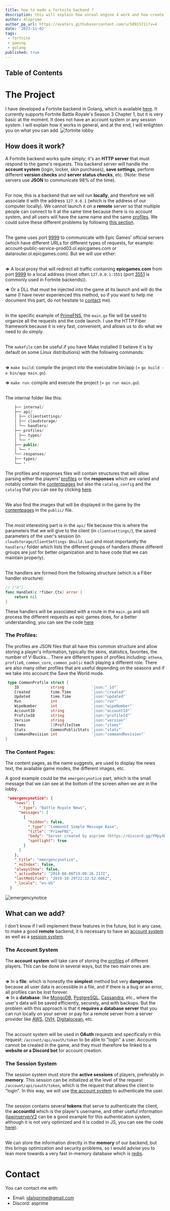 ```yaml
---
title: how to made a fortnite backend ?
description: this will explain how unreal engine 4 work and how create a og fortnite project without lawinserver, from scratch.
author: 4lxprime
author_pp_url: https://avatars.githubusercontent.com/u/58915711?v=4
date: '2023-11-02'
tags:
 - fortnite
 - gaming
 - golang
published: true
---
```

<script>
	import Git from '$lib/components/git.svelte'
    import Img from '$lib/components/img.svelte'
</script>

<Git repo="4lxprime/PrimeFNS" />

## Table of Contents

# The Project
I have developed a Fortnite backend in Golang, which is available [here](https://github.com/4lxprime/PrimeFNS). It currently supports Fortnite Battle Royale's Season 3 Chapter 1, but it is very basic at the moment. It does not have an account system or any session system. I will explain how it works in general, and at the end, I will enlighten you on what you can add.
<Img src="/fnlobby.png" alt="fortnite lobby" />

## How does it work?
A Fortnite backend works quite simply; it's an **HTTP server** that must respond to the game's requests. This backend server will handle the **account system** (login, locker, skin purchases), **save settings**, perform different **version checks** and **server status checks**, etc. (Note: these servers use **JSON** to communicate 98% of the time).<br><br>

For now, this is a backend that we will run **locally**, and therefore we will associate it with the address `127.0.0.1` (which is the address of our computer locally). We cannot launch it on a **remote** server so that multiple people can connect to it at the same time because there is no account system, and all users will have the same name and the same [profiles](#the-profiles). We could solve these different problems by following [this section](#what-can-we-add).<br><br>

The game uses port [9999](https://www.speedguide.net/port.php?port=9999) to communicate with Epic Games' official servers (which have different URLs for different types of requests, for example: account-public-service-prod03.ol.epicgames.com or datarouter.ol.epicgames.com). But we will use either:<br><br>

**=>** A local proxy that will redirect all traffic containing **epicgames.com** from port [9999](https://www.speedguide.net/port.php?port=9999) to a local address (most often `127.0.0.1:3551` (port [3551](https://www.speedguide.net/port.php?port=3551) is commonly used in Fortnite backends)).

**=>** Or a DLL that must be injected into the game at its launch and will do the same (I have never experienced this method, so if you want to help me document this part, do not hesitate to [contact](#contact) me).<br><br>

In the specific example of [PrimeFNS](https://github.com/4lxprime/PrimeFNS), the `main.go` file will be used to organize all the requests and the code launch. I use the HTTP Fiber framework because it is very fast, convenient, and allows us to do what we need to do simply.<br><br>

The `makefile` can be useful if you have Make installed (I believe it is by default on some Linux distributions) with the following commands:<br><br>

**=>** `make build`: compile the project into the executable bin/app (= `go build -o bin/app main.go`).

**=>** `make run`: compile and execute the project (= `go run main.go`).<br><br>

The internal folder like this:
```ts
    ├── internal/
    ├── api/
    │ ├── clientsettings/
    │ ├── cloudstorage/
    │ └── handlers/
    ├── profiles/
    │ ├── types/
    │ └── * 
    ├── public/
    │ └── * 
    └── responses/
    ├── types/
    └── *
 ```

The profiles and responses files will contain structures that will allow parsing either the players' [profiles](#the-profiles) or the **responses** which are varied and notably contain the [contentpages](#the-contentpages) but also the `catalog_config` and the `catalog` that you can see by clicking [here](https://github.com/4lxprime/PrimeFNS/tree/main/internal/responses).<br><br>

We also find the images that will be displayed in the game by the [contentpages](#the-contentpages) in the `public/` file.<br><br>

The most interesting part is in the `api/` file because this is where the parameters that we will give to the client (in `clientsettings/`), the saved parameters of the user's session (in `cloudstorage/ClientSettings-$build.Sav`) and most importantly the `handlers/` folder which lists the different groups of handlers (these different groups are just for better organization and to have code that we can maintain properly).<br><br>

The handlers are formed from the following structure (which is a Fiber handler structure):
```go
// ["X"]
func HandleX(c *fiber.Ctx) error {
	return nil
}
 ```
 These handlers will be associated with a route in the `main.go` and will process the different requests as epic games does, for a better understanding, you can see the code [here](https://github.com/4lxprime/PrimeFNS/tree/main/internal/api/handlers)

### The Profiles:
The profiles are JSON files that all have this common structure and allow storing a player's information, typically the skins, statistics, favorites, the number of V-Bucks... There are different types of profiles including: `athena`, `profile0`, `common_core`, `common_public` each playing a different role. There are also many other profiles that are useful depending on the seasons and if we take into account the Save the World mode.
```go
 type CommonProfile struct {
	ID              string            `json:"_id"`
	Created         time.Time         `json:"created"`
	Updated         time.Time         `json:"updated"`
	Rvn             int               `json:"rvn"`
	WipeNumber      int               `json:"wipeNumber"`
	AccountID       string            `json:"accountId"`
	ProfileID       string            `json:"profileId"`
	Version         string            `json:"version"`
	Items           []ProfileItem     `json:"items"`
	Stats           CommonPublicStats `json:"stats"`
	CommandRevision int               `json:"commandRevision"`
}
 ```

### The Content Pages:
The content pages, as the name suggests, are used to display the news text, the available game modes, the different images, etc.

A good example could be the `emergencynotice` part, which is the small message that we can see at the bottom of the screen when we are in the lobby.
```json
 "emergencynotice": {
    "news": {
      "_type": "Battle Royale News",
      "messages": [
        {
          "hidden": false,
          "_type": "CommonUI Simple Message Base",
          "title": "PrimeFNS",
          "body": "Server created by asprime (https://discord.gg/YMpy4EYkG5)",
          "spotlight": true
        }
      ]
    },
    "_title": "emergencynotice",
    "_noIndex": false,
    "alwaysShow": false,
    "_activeDate": "2018-08-06T19:00:26.217Z",
    "lastModified": "2019-10-29T22:32:52.686Z",
    "_locale": "en-US"
  }
```
<Img src="/fnemergencynotice.png" alt="emergencynotice" />

## What can we add?
I don't know if I will implement these features in the future, but in any case, to make a good **remote** backend, it is necessary to have an [account system](#the-account-system) as well as a [session system](#the-session-system).

### The Account System
The **account system** will take care of storing the [profiles](#the-profiles) of different players. This can be done in several ways, but the two main ones are:<br><br>

**=>** In a **file**: which is honestly the **simplest** method but very **dangerous** because all user data is accessible in a file, and if there is a bug or an error, all profiles can be lost forever.  
**=>** In a **database**: like [MongoDB](https://www.mongodb.com/en-us), [PostgreSQL](https://www.postgresql.org/), [Cassandra](https://cassandra.apache.org/_/index.html), etc., where the user's data will be saved efficiently, securely, and with backups. But the problem with this approach is that it **requires a database server** that you can run locally on your server or pay for a remote server from a server provider like [AWS](https://aws.amazon.com/en/free/database/), [OVH](https://www.ovhcloud.com/en/public-cloud/databases/), [Digitalocean](https://www.digitalocean.com/pricing/managed-databases), etc.<br><br>

The account system will be used in **OAuth** requests and specifically in this request: `/account/api/oauth/token` to be able to "login" a user. Accounts cannot be created in the game, and they must therefore be linked to a **website or a Discord bot** for account creation.

### The Session System
The session system must store the **active sessions** of players, preferably in **memory**. This session can be initialized at the level of the request `/account/api/oauth/token`, which is the request that allows the client to "login". In this way, we will use [the account system](#the-account-system) to authenticate the user.<br><br>

The session contains several **tokens** that serve to authenticate the client, the **accountId** which is the player's username, and other useful information ([lawinserverV2](https://github.com/Lawin0129/LawinServerV2) can be a good example for this authentication system, although it is not very optimized and it is coded in JS, you can see the code [here](https://github.com/Lawin0129/LawinServerV2/blob/main/routes/auth.js)).<br><br>

We can store the information directly in the **memory** of our backend, but this brings optimization and security problems, so I would advise you to lean more towards a very fast in-memory database which is [redis](https://redis.io/).

# Contact
 You can contact me with:
 - Email: idalxprime@gmail.com
 - Discord: asprime